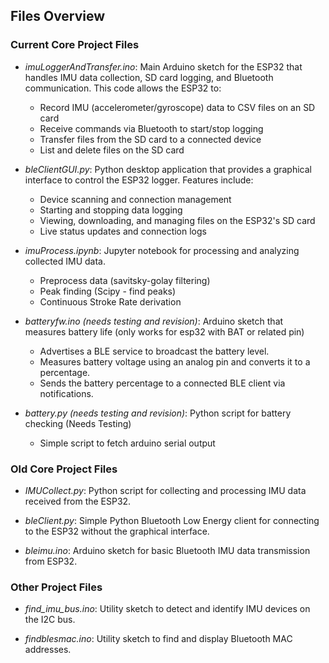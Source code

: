 ## Files Overview

### Current Core Project Files

- *imuLoggerAndTransfer.ino*: Main Arduino sketch for the ESP32 that handles IMU data collection, SD card logging, and Bluetooth communication. This code allows the ESP32 to:
  - Record IMU (accelerometer/gyroscope) data to CSV files on an SD card
  - Receive commands via Bluetooth to start/stop logging
  - Transfer files from the SD card to a connected device
  - List and delete files on the SD card
  
- *bleClientGUI.py*: Python desktop application that provides a graphical interface to control the ESP32 logger. Features include:
  - Device scanning and connection management
  - Starting and stopping data logging
  - Viewing, downloading, and managing files on the ESP32's SD card
  - Live status updates and connection logs

- *imuProcess.ipynb*: Jupyter notebook for processing and analyzing collected IMU data.
  - Preprocess data (savitsky-golay filtering)
  - Peak finding (Scipy - find peaks)
  - Continuous Stroke Rate derivation

- *batteryfw.ino (needs testing and revision)*: Arduino sketch that measures battery life (only works for esp32 with BAT or related pin)
  - Advertises a BLE service to broadcast the battery level.
  - Measures battery voltage using an analog pin and converts it to a percentage.
  - Sends the battery percentage to a connected BLE client via notifications.

- *battery.py (needs testing and revision)*: Python script for battery checking (Needs Testing)
  - Simple script to fetch arduino serial output


### Old Core Project Files

- *IMUCollect.py*: Python script for collecting and processing IMU data received from the ESP32.

- *bleClient.py*: Simple Python Bluetooth Low Energy client for connecting to the ESP32 without the graphical interface.

- *bleimu.ino*: Arduino sketch for basic Bluetooth IMU data transmission from ESP32.


### Other Project Files

- *find_imu_bus.ino*: Utility sketch to detect and identify IMU devices on the I2C bus.

- *findblesmac.ino*: Utility sketch to find and display Bluetooth MAC addresses.



